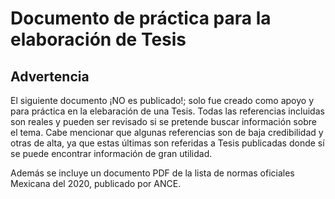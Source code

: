 # Documento de práctica para la elaboración de Tesis

## Advertencia

El siguiente documento ¡NO es publicado!; solo fue creado como apoyo y para práctica en la elebaración de una Tesis. Todas las referencias incluidas son reales y pueden ser revisado si se pretende buscar información sobre el tema. Cabe mencionar que algunas referencias son de baja credibilidad y otras de alta, ya que estas últimas son referidas a Tesis publicadas donde sí se puede encontrar información de gran utilidad.

Además se incluye un documento PDF de la lista de normas oficiales Mexicana del 2020, publicado por ANCE.
